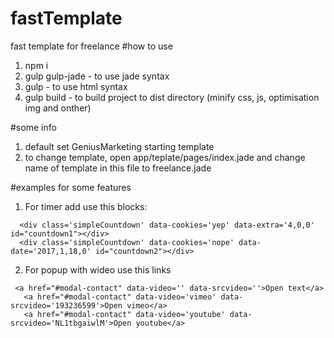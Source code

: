 # fastTemplate
fast template for freelance
#how to use
  1. npm i
  2. gulp gulp-jade - to use jade syntax
  3. gulp - to use html syntax
  4. gulp build - to build project to dist directory (minify css, js, optimisation img and onther)

#some info
  1. default set GeniusMarketing starting template
  2. to change template, open app/teplate/pages/index.jade and change name of template in this file to freelance.jade

#examples for some features
  1. For timer add use this blocks:
  ```
    <div class='simpleCountdown' data-cookies='yep' data-extra='4,0,0' id="countdown1"></div>
    <div class='simpleCountdown' data-cookies='nope' data-date='2017,1,18,0' id="countdown2"></div>
  ```

  2. For popup with wideo use this links
  ```
   <a href="#modal-contact" data-video='' data-srcvideo=''>Open text</a>
	 <a href="#modal-contact" data-video='vimeo' data-srcvideo='193236599'>Open vimeo</a>
	 <a href="#modal-contact" data-video='youtube' data-srcvideo='NL1tbgaiwlM'>Open youtube</a>
  ```

